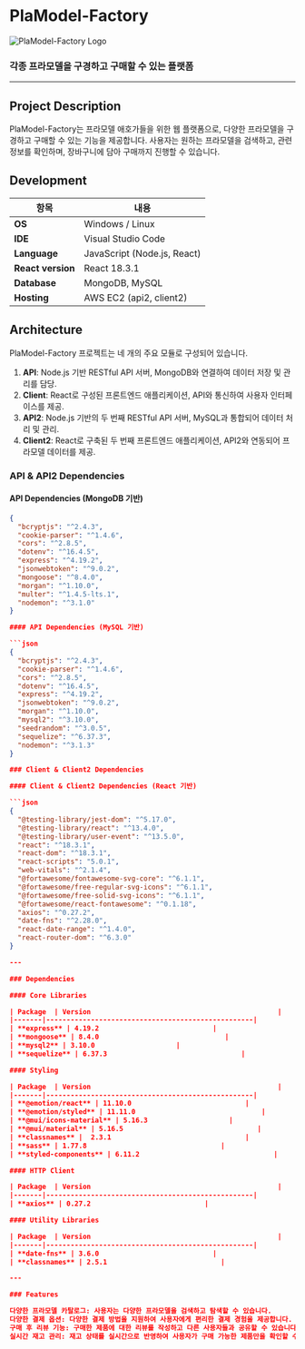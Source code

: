 # PlaModel-Factory

![PlaModel-Factory Logo](#) <!-- 로고 이미지를 삽입할 위치 -->

### 각종 프라모델을 구경하고 구매할 수 있는 플랫폼

---

## Project Description
PlaModel-Factory는 프라모델 애호가들을 위한 웹 플랫폼으로, 다양한 프라모델을 구경하고 구매할 수 있는 기능을 제공합니다. 사용자는 원하는 프라모델을 검색하고, 관련 정보를 확인하며, 장바구니에 담아 구매까지 진행할 수 있습니다.

## Development

| 항목  | 내용                                              |
|-------|---------------------------------------------------|
| **OS** | Windows / Linux                            |
| **IDE** | Visual Studio Code                               |
| **Language** | JavaScript (Node.js, React)                    |
| **React version** | React 18.3.1                                 |
| **Database** | MongoDB, MySQL                             |
| **Hosting** | AWS EC2 (api2, client2)                     |

## Architecture

PlaModel-Factory 프로젝트는 네 개의 주요 모듈로 구성되어 있습니다.

1. **API**: Node.js 기반 RESTful API 서버, MongoDB와 연결하여 데이터 저장 및 관리를 담당.
2. **Client**: React로 구성된 프론트엔드 애플리케이션, API와 통신하여 사용자 인터페이스를 제공.
3. **API2**: Node.js 기반의 두 번째 RESTful API 서버, MySQL과 통합되어 데이터 처리 및 관리.
4. **Client2**: React로 구축된 두 번째 프론트엔드 애플리케이션, API2와 연동되어 프라모델 데이터를 제공.

### API & API2 Dependencies

#### API Dependencies (MongoDB 기반)

```json
{
  "bcryptjs": "^2.4.3",
  "cookie-parser": "^1.4.6",
  "cors": "^2.8.5",
  "dotenv": "^16.4.5",
  "express": "^4.19.2",
  "jsonwebtoken": "^9.0.2",
  "mongoose": "^8.4.0",
  "morgan": "^1.10.0",
  "multer": "^1.4.5-lts.1",
  "nodemon": "^3.1.0"
}

#### API Dependencies (MySQL 기반)

```json
{
  "bcryptjs": "^2.4.3",
  "cookie-parser": "^1.4.6",
  "cors": "^2.8.5",
  "dotenv": "^16.4.5",
  "express": "^4.19.2",
  "jsonwebtoken": "^9.0.2",
  "morgan": "^1.10.0",
  "mysql2": "^3.10.0",
  "seedrandom": "^3.0.5",
  "sequelize": "^6.37.3",
  "nodemon": "^3.1.3"
}

### Client & Client2 Dependencies

#### Client & Client2 Dependencies (React 기반)

```json
{
  "@testing-library/jest-dom": "^5.17.0",
  "@testing-library/react": "^13.4.0",
  "@testing-library/user-event": "^13.5.0",
  "react": "^18.3.1",
  "react-dom": "^18.3.1",
  "react-scripts": "5.0.1",
  "web-vitals": "^2.1.4",
  "@fortawesome/fontawesome-svg-core": "^6.1.1",
  "@fortawesome/free-regular-svg-icons": "^6.1.1",
  "@fortawesome/free-solid-svg-icons": "^6.1.1",
  "@fortawesome/react-fontawesome": "^0.1.18",
  "axios": "^0.27.2",
  "date-fns": "^2.28.0",
  "react-date-range": "^1.4.0",
  "react-router-dom": "^6.3.0"
}

---

### Dependencies

#### Core Libraries

| Package  | Version                                              |
|-------|---------------------------------------------------|
| **express** | 4.19.2                            |
| **mongoose** | 8.4.0                               |
| **mysql2** | 3.10.0                    |
| **sequelize** | 6.37.3                                 |

#### Styling

| Package  | Version                                              |
|-------|---------------------------------------------------|
| **@emotion/react** | 11.10.0                            |
| **@emotion/styled** | 11.11.0                               |
| **@mui/icons-material** | 5.16.3                    |
| **@mui/material** | 5.16.5                                 |
| **classnames** | 	2.3.1                                 |
| **sass** | 1.77.8                                 |
| **styled-components** | 6.11.2                                 |

#### HTTP Client

| Package  | Version                                              |
|-------|---------------------------------------------------|
| **axios** | 0.27.2                            |

#### Utility Libraries

| Package  | Version                                              |
|-------|---------------------------------------------------|
| **date-fns** | 3.6.0                            |
| **classnames** | 2.5.1                            |

---

### Features

다양한 프라모델 카탈로그: 사용자는 다양한 프라모델을 검색하고 탐색할 수 있습니다.
다양한 결제 옵션: 다양한 결제 방법을 지원하여 사용자에게 편리한 결제 경험을 제공합니다.
구매 후 리뷰 기능: 구매한 제품에 대한 리뷰를 작성하고 다른 사용자들과 공유할 수 있습니다.
실시간 재고 관리: 재고 상태를 실시간으로 반영하여 사용자가 구매 가능한 제품만을 확인할 수 있습니다.
